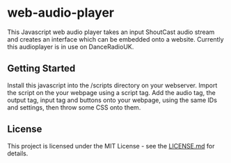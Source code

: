 # web-audio-player
This Javascript web audio player takes an input ShoutCast audio stream and creates an interface which can be embedded onto a website. Currently this audioplayer is in use on DanceRadioUK.

## Getting Started
Install this javascript into the /scripts directory on your webserver. Import the script on the your webpage using a script tag. Add the audio tag, the output tag, input tag and buttons onto your webpage, using the same IDs and settings, then throw some CSS onto them. 

## License
This project is licensed under the MIT License - see the [LICENSE.md](../main/LICENSE) for details.

